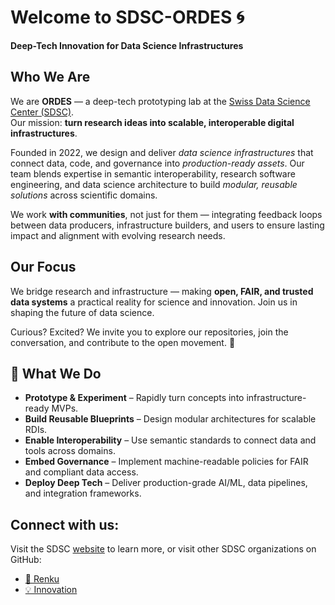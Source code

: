 # Welcome to SDSC-ORDES 🌀
**Deep-Tech Innovation for Data Science Infrastructures**

## Who We Are

We are **ORDES** — a deep-tech prototyping lab at the [Swiss Data Science Center (SDSC)](https://datascience.ch).  
Our mission: **turn research ideas into scalable, interoperable digital infrastructures**.  

Founded in 2022, we design and deliver *data science infrastructures* that connect data, code, and governance into *production-ready assets*. Our team blends expertise in semantic interoperability, research software engineering, and data science architecture to build *modular, reusable solutions* across scientific domains.  

We work **with communities**, not just for them — integrating feedback loops between data producers, infrastructure builders, and users to ensure lasting impact and alignment with evolving research needs.  

## Our Focus

We bridge research and infrastructure — making **open, FAIR, and trusted data systems** a practical reality for science and innovation. Join us in shaping the future of data science.
  
Curious? Excited? We invite you to explore our repositories, join the conversation, and contribute to the open movement. 🚀

## 🚀 What We Do

- **Prototype & Experiment** – Rapidly turn concepts into infrastructure-ready MVPs.  
- **Build Reusable Blueprints** – Design modular architectures for scalable RDIs.  
- **Enable Interoperability** – Use semantic standards to connect data and tools across domains.  
- **Embed Governance** – Implement machine-readable policies for FAIR and compliant data access.  
- **Deploy Deep Tech** – Deliver production-grade AI/ML, data pipelines, and integration frameworks.  

## Connect with us:
  
Visit the SDSC [website](https://datascience.ch) to learn more, or visit other SDSC organizations on GitHub:
* [🐸 Renku](https://github.com/SwissDataScienceCenter)
* [💡 Innovation](https://github.com/sdsc-innovation)
